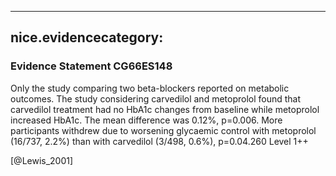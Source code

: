 
---
nice.evidencecategory: 
---

### Evidence Statement CG66ES148
Only the study comparing two beta-blockers reported on metabolic outcomes. The study considering carvedilol and metoprolol found that carvedilol treatment had no HbA1c changes from baseline while metoprolol increased HbA1c. The mean difference was 0.12%, p=0.006. More participants withdrew due to worsening glycaemic control with metoprolol (16/737, 2.2%) than with carvedilol (3/498, 0.6%), p=0.04.260 Level 1++

[@Lewis_2001]

